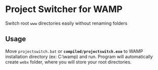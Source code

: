 Project Switcher for WAMP
==================
Switch root `www` directories easily without renaming folders

## Usage

Move `projectswitch.bat` or **`compiled/projectswitch.exe`** to WAMP installation directory (ex: C:\wamp) and run. Program will automatically create `webx` folder, where you will store your root directories.

